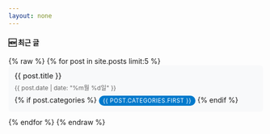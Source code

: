```yaml
---
layout: none
---
```


<div class="sidebar-recent">
  <h4>🆕 최근 글</h4>
  <ul class="recent-list">
    {% raw %}
    {% for post in site.posts limit:5 %}
    <li class="recent-item">
      <a href="{{ site.baseurl }}{{ post.url }}" class="recent-link">
        <div class="recent-content">
          <span class="recent-title">{{ post.title }}</span>
          <span class="recent-date">{{ post.date | date: "%m월 %d일" }}</span>
        </div>
        {% if post.categories %}
        <span class="recent-category">{{ post.categories.first }}</span>
        {% endif %}
      </a>
    </li>
    {% endfor %}
    {% endraw %}
  </ul>
</div>

<style>
.sidebar-recent {
  margin-bottom: 2rem;
}

.recent-list {
  list-style: none;
  padding: 0;
  margin: 0;
}

.recent-item {
  margin-bottom: 0.75rem;
  padding: 0.75rem;
  background-color: #f8f9fa;
  border-radius: 6px;
  transition: all 0.2s ease;
}

.recent-item:hover {
  background-color: #e9ecef;
  transform: translateX(3px);
}

.recent-link {
  text-decoration: none;
  color: inherit;
  display: block;
}

.recent-content {
  display: flex;
  flex-direction: column;
  margin-bottom: 0.5rem;
}

.recent-title {
  font-size: 0.9rem;
  font-weight: 500;
  line-height: 1.3;
  color: #333;
  margin-bottom: 0.25rem;
}

.recent-date {
  font-size: 0.75rem;
  color: #666;
}

.recent-category {
  display: inline-block;
  font-size: 0.7rem;
  background-color: #007acc;
  color: white;
  padding: 0.2rem 0.5rem;
  border-radius: 12px;
  text-transform: uppercase;
  letter-spacing: 0.5px;
}
</style> 